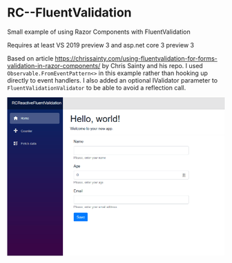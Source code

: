 # RC--FluentValidation
Small example of using Razor Components with FluentValidation


Requires at least VS 2019 preview 3 and asp.net core 3 preview 3

Based on article https://chrissainty.com/using-fluentvalidation-for-forms-validation-in-razor-components/ by Chris Sainty and his repo. I used `Observable.FromEventPattern<>` in this example rather than hooking up directly to event handlers.  I also added an optional IValidator parameter to `FluentValidationValidator` to be able to avoid a reflection call.

![](https://github.com/akourbat/RC--FluentValidation/blob/master/Validation.gif)
